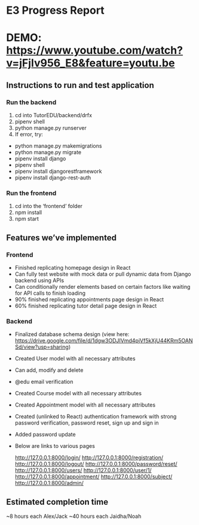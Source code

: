# E3 Progress Report

# DEMO: https://www.youtube.com/watch?v=jFjIv956_E8&feature=youtu.be

## Instructions to run and test application
### Run the backend
1. cd into TutorEDU/backend/drfx
2. pipenv shell
3. python manage.py runserver
4. If error, try:
 * python manage.py makemigrations
 * python manage.py migrate
 * pipenv install django
 * pipenv shell
 * pipenv install djangorestframework
 * pipenv install django-rest-auth

### Run the frontend
1. cd into the ‘frontend’ folder
2. npm install
3. npm start

## Features we’ve implemented
### Frontend
* Finished replicating homepage design in React
* Can fully test website with mock data or pull dynamic data from Django backend using APIs
* Can conditionally render elements based on certain factors like waiting for API calls to finish loading
* 90% finished replicating appointments page design in React
* 60% finished replicating tutor detail page design in React

### Backend
* Finalized database schema design (view here: https://drive.google.com/file/d/1dgw3ODJIVmd4pjVf5kXjU44KRm5OANSd/view?usp=sharing)
* Created User model with all necessary attributes
* Can add, modify and delete
* @edu email verification
* Created Course model with all necessary attributes
* Created Appointment model with all necessary attributes
* Created (unlinked to React) authentication framework with strong password verification, password reset, sign up and sign in
* Added password update
* Below are links to various pages

  http://127.0.0.1:8000/login/
  http://127.0.0.1:8000/registration/
  http://127.0.0.1:8000/logout/
  http://127.0.0.1:8000/password/reset/
  http://127.0.0.1:8000/users/
  http://127.0.0.1:8000/user/1/
  http://127.0.0.1:8000/appointment/
  http://127.0.0.1:8000/subject/
  http://127.0.0.1:8000/admin/

## Estimated completion time
~8 hours each Alex/Jack
~40 hours each Jaidha/Noah
